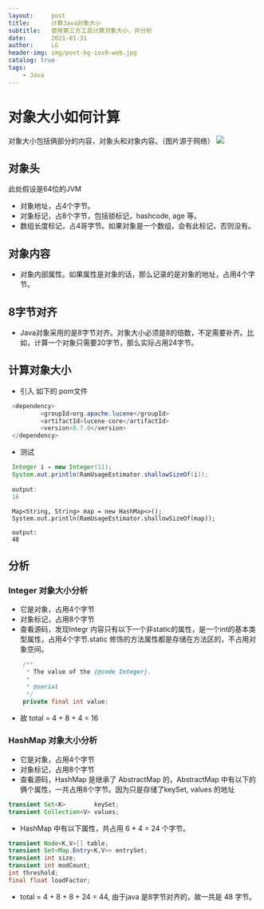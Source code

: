 ```yaml
---
layout:     post
title:      计算Java对象大小
subtitle:   使用第三方工具计算对象大小，并分析
date:       2021-01-31
author:     LG
header-img: img/post-bg-ios9-web.jpg
catalog: true
tags:
    - Java
---
```

# 对象大小如何计算
对象大小包括俩部分的内容，对象头和对象内容。（图片源于网络）
![](https://tva1.sinaimg.cn/large/008eGmZEgy1gn70ffadxhj30u00uc7d1.jpg)
## 对象头
此处假设是64位的JVM
- 对象地址，占4个字节。
- 对象标记，占8个字节，包括锁标记，hashcode, age 等。
- 数组长度标记，占4哥字节。如果对象是一个数组，会有此标记，否则没有。

## 对象内容
- 对象内部属性。如果属性是对象的话，那么记录的是对象的地址，占用4个字节。

## 8字节对齐
-  Java对象采用的是8字节对齐。对象大小必须是8的倍数，不足需要补齐。比如，计算一个对象只需要20字节，那么实际占用24字节。

## 计算对象大小
- 引入 如下的 pom文件

```java
 <dependency>
         <groupId>org.apache.lucene</groupId>
         <artifactId>lucene-core</artifactId>
         <version>8.7.0</version>
 </dependency>
```
- 测试

```java
 Integer i = new Integer(11);
 System.out.println(RamUsageEstimator.shallowSizeOf(i));
 
 output:
 16
```
```ava
 Map<String, String> map = new HashMap<>();
 System.out.println(RamUsageEstimator.shallowSizeOf(map));
 
 output:
 48
```

## 分析
### Integer 对象大小分析
- 它是对象，占用4个字节
- 对象标记，占用8个字节
- 查看源码，发现Integr 内容只有以下一个非static的属性，是一个int的基本类型属性，占用4个字节.static 修饰的方法属性都是存储在方法区的，不占用对象空间。

```java
    /**
     * The value of the {@code Integer}.
     *
     * @serial
     */
    private final int value;
```

- 故 total = 4 + 8 + 4 = 16

### HashMap 对象大小分析
- 它是对象，占用4个字节
- 对象标记，占用8个字节
- 查看源码，HashMap 是继承了 AbstractMap 的，AbstractMap 中有以下的俩个属性，一共占用8个字节。因为只是存储了keySet, values 的地址
```java
transient Set<K>        keySet;
transient Collection<V> values;
```

- HashMap 中有以下属性，共占用 6 * 4 = 24 个字节。
```java
transient Node<K,V>[] table;
transient Set<Map.Entry<K,V>> entrySet;
transient int size;
transient int modCount;
int threshold;
final float loadFactor;
```
- total = 4 + 8 + 8 + 24 = 44, 由于java 是8字节对齐的，故一共是 48 字节。